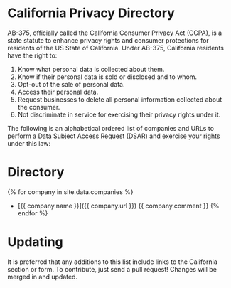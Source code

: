# California Privacy Directory
AB-375, officially called the California Consumer Privacy Act (CCPA), is a state statute to enhance privacy rights and consumer protections for residents of the US State of California.
Under AB-375, California residents have the right to:

1. Know what personal data is collected about them.
2. Know if their personal data is sold or disclosed and to whom.
3. Opt-out of the sale of personal data.
4. Access their personal data.
5. Request businesses to delete all personal information collected about the consumer.
6. Not discriminate in service for exercising their privacy rights under it.

The following is an alphabetical ordered list of companies and URLs to perform a Data Subject Access Request (DSAR) and exercise your rights under this law:

# Directory
{% for company in site.data.companies %}
* [{{ company.name }}]({{ company.url }}) {{ company.comment }}
{% endfor %}

# Updating
It is preferred that any additions to this list include links to the California section or form. To contribute, just send a pull request!
Changes will be merged in and updated.
